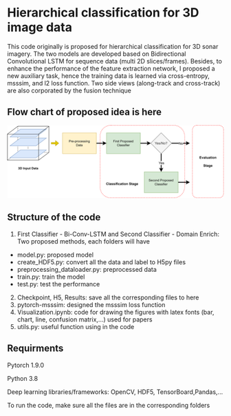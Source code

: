 # Hierarchical classification for 3D image data #

This code originally is proposed for hierarchical classification for 3D sonar imagery. The two models are developed based on Bidirectional Convolutional LSTM for sequence data (multi 2D slices/frames). Besides, to enhance the performance of the feature extraction network, I proposed a new auxiliary task, hence the training data is learned via cross-entropy, msssim, and l2 loss function. Two side views (along-track and cross-track) are also corporated by the fusion technique 

## Flow chart of proposed idea is here ##

![alt text](https://github.com/trungpsu1210/3D-Hierarchical-Classification/blob/main/Propose%20Idea%20Github.png)

## Structure of the code ##

1. First Classifier - Bi-Conv-LSTM and Second Classifier - Domain Enrich: Two proposed methods, each folders will have
* model.py: proposed model
* create_HDF5.py: convert all the data and label to H5py files
* preprocessing_dataloader.py: preprocessed data
* train.py: train the model
* test.py: test the performance
2. Checkpoint, H5, Results: save all the corresponding files to here
3. pytorch-msssim: designed the msssim loss function
4. Visualization.ipynb: code for drawing the figures with latex fonts (bar, chart, line, confusion matrix,...) used for papers
5. utils.py: useful function using in the code

## Requirments ##

Pytorch 1.9.0

Python 3.8

Deep learning libraries/frameworks: OpenCV, HDF5, TensorBoard,Pandas,...

To run the code, make sure all the files are in the corresponding folders

 

